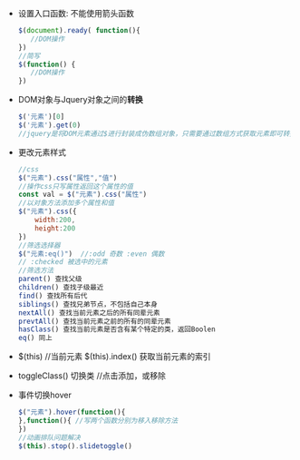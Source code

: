 - 设置入口函数: 不能使用箭头函数

  ```js
  $(document).ready( function(){
     //DOM操作
  })
  //简写
  $(function() {
     //DOM操作
  })
  ```

- DOM对象与Jquery对象之间的**转换**

  ```js
  $('元素')[0] 
  $('元素').get(0)
  //jquery是将DOM元素通过$进行封装成伪数组对象，只需要通过数组方式获取元素即可转换成为原生对象
  ```

- 更改元素样式

  ```js
  //css
  $("元素").css("属性","值")
  //操作css只写属性返回这个属性的值
  const val = $("元素").css("属性")
  //以对象方法添加多个属性和值
  $("元素").css({
      width:200,
      height:200
  })
  //筛选选择器
  $("元素:eq()")	//:odd 奇数 :even 偶数
  // :checked 被选中的元素
  //筛选方法
  parent() 查找父级
  children() 查找子级最近
  find() 查找所有后代
  siblings() 查找兄弟节点，不包括自己本身
  nextAll() 查找当前元素之后的所有同辈元素
  prevtAll() 查找当前元素之前的所有的同辈元素
  hasClass() 查找当前元素是否含有某个特定的类，返回Boolen
  eq() 同上
  ```

- $(this) //当前元素 $(this).index() 获取当前元素的索引

- toggleClass()  切换类  //点击添加，或移除

- 事件切换hover

  ```js
  $("元素").hover(function(){
  },function(){ //写两个函数分别为移入移除方法
  })
  //动画排队问题解决
  $(this).stop().slidetoggle()   
  ```
